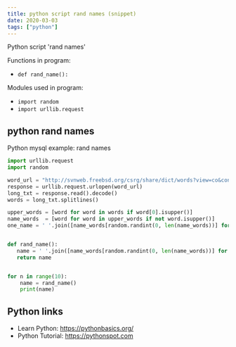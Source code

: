 ```yaml
---
title: python script rand names (snippet)
date: 2020-03-03
tags: ["python"]
---
```

Python script 'rand names'

Functions in program: 
* `def rand_name():`

Modules used in program: 
* `import random`
* `import urllib.request`

## python rand names

Python mysql example: rand names

```python
import urllib.request
import random

word_url = "http://svnweb.freebsd.org/csrg/share/dict/words?view=co&content-type=text/plain"
response = urllib.request.urlopen(word_url)
long_txt = response.read().decode()
words = long_txt.splitlines()

upper_words = [word for word in words if word[0].isupper()]
name_words  = [word for word in upper_words if not word.isupper()]
one_name = ' '.join([name_words[random.randint(0, len(name_words))] for i in range(2)])


def rand_name():
   name = ' '.join([name_words[random.randint(0, len(name_words))] for i in range(2)])
   return name


for n in range(10):
    name = rand_name()
    print(name)

```

## Python links

- Learn Python: https://pythonbasics.org/
- Python Tutorial: https://pythonspot.com
